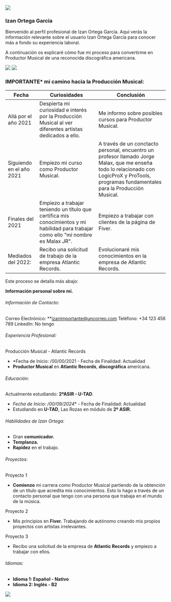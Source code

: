![](https://static.vecteezy.com/system/resources/previews/001/311/225/original/abstract-blue-horizontal-polygon-banner-free-vector.jpg)

### Izan Ortega García

Bienvenido al perfil profesional de Izan Ortega García. Aquí verás la información relevante sobre el usuario Izan Ortega García para conocer más a fondo su experiencia laboral.

A continuación os explicaré cómo fue mi proceso para convertirme en Productor Musical de una reconocida discográfica americana.

![](https://img.shields.io/github/stars/pandao/editor.md.svg) ![](https://img.shields.io/github/forks/pandao/editor.md.svg) 

### IMPORTANTE* mi camino hacia la Producción Musical:

|Fecha|Curiosidades|Conclusión|
| --------| --------| --------|
| Allá por el año 2021| Despierta mi curiosidad e interés por la Producción Musical al ver diferentes artistas dedicados a ello.|Me informo sobre posibles cursos para Productor Musical.|
|Siguiendo en el año 2021|Empiezo mi curso como Productor Musical.|A través de un conctacto personal, encuentro un profesor llamado Jorge Malax, que me enseña todo lo relacionado con LogicProX y ProTools, programas fundamentales para la Producción Musical.|
|Finales del 2021|Empiezo a trabajar teniendo un título que certifica mis conocimientos y mi habilidad para trabajar como ello "mi nombre es Malax JR".|Empiezo a trabajar con clientes de la página de Fiver.|
|Mediados del 2022:|Recibo una solicitud de trabajo de la empresa Atlantic Records.|Evolucionaré mis conocimientos en la empresa de Atlantic Records.|

Este proceso se detalla más abajo:

**Información personal sobre mí.**

###### _Información de Contacto:_
Correo Electrónico: **izanimportante@uncorreo.com
Teléfono: +34 123 456 789
LinkedIn: No tengo

###### _Experiencia Profesional:_
Producción Musical - Atlantic Records
- *Fecha de Inicio: /00/00/2021 - Fecha de Finalidad: Actualidad
- **Productor Musical** en **Atlantic Records**, **discográfica** americana.

###### _Educación:_
 Actualmente estudiando: **2ºASIR - U-TAD**.
- *Fecha de Inicio: /00/09/2024** - Fecha de Finalidad: Actualidad
- Estudiando en **U-TAD**, Las Rozas en módulo de **2º ASIR.**

###### _Habilidades de Izan Ortega:_
- Gran **comunicador.**
- **Templanza.**
- **Rapidez** en el trabajo.

###### _Proyectos:_
Proyecto 1
- **Comienzo** mi carrera como Productor Musical partiendo de la obtención de un título que acredita mis conocimientos. Esto lo hago a través de un contacto personal que tengo con una persona que trabaja en el mundo de la música.

Proyecto 2
- Mis principios en **Fiver.** Trabajando de autónomo creando mis propios proyectos con artistas irrelevantes. 

Proyecto 3
- Recibo una solicitud de la empresa de **Atlantic Records** y empiezo a trabajar con ellos.

###### _Idiomas:_
- **Idioma 1: Español - Nativo**
- **Idioma 2: Inglés - B2**

![](https://th.bing.com/th/id/OIP.Z0crTG-qliVieHWVLUrgQQHaEo?rs=1&pid=ImgDetMain)
